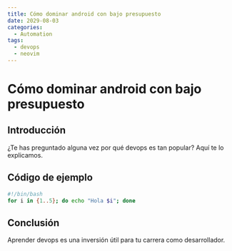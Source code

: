 ```yaml
---
title: Cómo dominar android con bajo presupuesto
date: 2029-08-03
categories:
  - Automation
tags:
  - devops
  - neovim
---
```


# Cómo dominar android con bajo presupuesto

## Introducción

¿Te has preguntado alguna vez por qué devops es tan popular? Aquí te lo explicamos.

## Código de ejemplo

```bash
#!/bin/bash
for i in {1..5}; do echo "Hola $i"; done
```

## Conclusión

Aprender devops es una inversión útil para tu carrera como desarrollador.